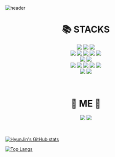 ![header](https://capsule-render.vercel.app/api?type=Waving&color=gradient&height=300&section=header&text=Welcome%20to%20HyunJin's%20Git%20profile&fontSize=50)

<div align=center><h1>📚 STACKS</h1></div>

<div align=center> 
  <img src="https://img.shields.io/badge/python-3776AB?style=for-the-badge&logo=python&logoColor=white"> 
  <img src="https://img.shields.io/badge/java-007396?style=for-the-badge&logo=java&logoColor=white"> 
  <img src="https://img.shields.io/badge/c-00599C?style=for-the-badge&logo=c%2B%2B&logoColor=white">
  <br>
  
  <img src="https://img.shields.io/badge/django-092E20?style=for-the-badge&logo=django&logoColor=white">
  <img src="https://img.shields.io/badge/html5-E34F26?style=for-the-badge&logo=html5&logoColor=white"> 
  <img src="https://img.shields.io/badge/css-1572B6?style=for-the-badge&logo=css3&logoColor=white"> 
  <img src="https://img.shields.io/badge/javascript-F7DF1E?style=for-the-badge&logo=javascript&logoColor=black"> 
  <img src="https://img.shields.io/badge/jquery-0769AD?style=for-the-badge&logo=jquery&logoColor=white">
  <br>

  <img src="https://img.shields.io/badge/android-3DDC84?style=for-the-badge&logo=android&logoColor=white">  
  <img src="https://img.shields.io/badge/linux-FCC624?style=for-the-badge&logo=linux&logoColor=black"> 
  <br>

  <img src="https://img.shields.io/badge/TensorFlow-FF6F00?style=for-the-badge&logo=TensorFlow&logoColor=white">  
  <img src="https://img.shields.io/badge/OpenCV-5C3EE8?style=for-the-badge&logo=OpenCV&logoColor=white"> 
  <img src="https://img.shields.io/badge/Docker-2496ED?style=for-the-badge&logo=Docker&logoColor=white">   
  <img src="https://img.shields.io/badge/Hadoop-66CCFF?style=for-the-badge&logo=ApacheHadoop&logoColor=white"> 
  <img src="https://img.shields.io/badge/Spark-E25A1C?style=for-the-badge&logo=Apache Spark&logoColor=white"> 
  <br>

  <img src="https://img.shields.io/badge/github-181717?style=for-the-badge&logo=github&logoColor=white">
  <img src="https://img.shields.io/badge/git-F05032?style=for-the-badge&logo=git&logoColor=white">
  <br>
  
</div><br><br>


<div align=center><h1>🍑 ME 🍑</h1></div>

<div align=center> 
  <a href="mailto:jhj6740@gmail.com" target="_blank"><img src="https://img.shields.io/badge/Gmail-EA4335?style=flat-square&logo=Gmail&logoColor=white"/></a>
  <a href="mailto:jhj6740@gmail.com" target="_blank"><img src="https://img.shields.io/badge/Gmail-EA4335?style=flat-square&logo=Gmail&logoColor=white"/></a>
  <br>
</div><br><br>

[![HyunJin's GitHub stats](https://github-readme-stats.vercel.app/api?username=cyless-hj&show_icons=true&bg_color=#ffffff&theme=tokyonight)](https://github.com/anuraghazra/github-readme-stats)

[![Top Langs](https://github-readme-stats.vercel.app/api/top-langs/?username=cyless-hj&layout=compact)](https://github.com/anuraghazra/github-readme-stats)
<!--
**cyless-hj/cyless-hj** is a ✨ _special_ ✨ repository because its `README.md` (this file) appears on your GitHub profile.

Here are some ideas to get you started:

- 🔭 I’m currently working on ...
- 🌱 I’m currently learning ...
- 👯 I’m looking to collaborate on ...
- 🤔 I’m looking for help with ...
- 💬 Ask me about ...
- 📫 How to reach me: ...
- 😄 Pronouns: ...
- ⚡ Fun fact: ...
-->

